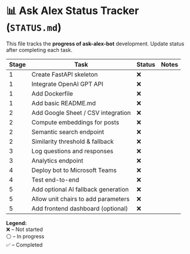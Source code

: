 # 📊 Ask Alex Status Tracker (`STATUS.md`)

This file tracks the **progress of ask-alex-bot** development. Update status after completing each task.

| Stage | Task                                | Status | Notes |
| ----- | ----------------------------------- | ------ | ----- |
| 1     | Create FastAPI skeleton             | ❌     |       |
| 1     | Integrate OpenAI GPT API            | ❌     |       |
| 1     | Add Dockerfile                      | ❌     |       |
| 1     | Add basic README.md                 | ❌     |       |
| 2     | Add Google Sheet / CSV integration  | ❌     |       |
| 2     | Compute embeddings for posts        | ❌     |       |
| 2     | Semantic search endpoint            | ❌     |       |
| 2     | Similarity threshold & fallback     | ❌     |       |
| 3     | Log questions and responses         | ❌     |       |
| 3     | Analytics endpoint                  | ❌     |       |
| 4     | Deploy bot to Microsoft Teams       | ❌     |       |
| 4     | Test end-to-end                     | ❌     |       |
| 5     | Add optional AI fallback generation | ❌     |       |
| 5     | Allow unit chairs to add parameters | ❌     |       |
| 5     | Add frontend dashboard (optional)   | ❌     |       |

**Legend:**  
❌ – Not started  
⚪ – In progress  
✅ – Completed
